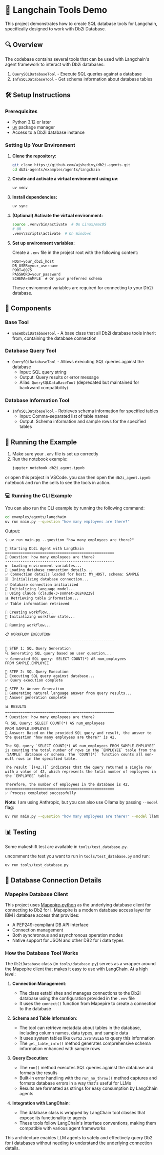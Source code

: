 # 🔗 Langchain Tools Demo

This project demonstrates how to create SQL database tools for Langchain, specifically designed to work with Db2i Database.

## 🔍 Overview

The codebase contains several tools that can be used with Langchain's agent framework to interact with Db2i databases:

1. `QuerySQLDatabaseTool` - Execute SQL queries against a database
2. `InfoSQLDatabaseTool` - Get schema information about database tables

## 🛠️ Setup Instructions

### Prerequisites

- Python 3.12 or later
- [uv](https://github.com/astral-sh/uv) package manager
- Access to a Db2i database instance

### Setting Up Your Environment

1. **Clone the repository:**
   ```bash
   git clone https://github.com/ajshedivy/db2i-agents.git
   cd db2i-agents/examples/agents/langchain
   ```

2. **Create and activate a virtual environment using uv:**
   ```bash
   uv venv
   ```

3. **Install dependencies:**
   ```bash
   uv sync
   ```

4. **(Optional) Activate the virtual environment:**
   ```bash
   source .venv/bin/activate  # On Linux/macOS
   # OR
   .venv\Scripts\activate  # On Windows
   ```

5. **Set up environment variables:**
   
   Create a `.env` file in the project root with the following content:

   ```
   HOST=your_db2i_host
   DB_USER=your_username
   PORT=8075
   PASSWORD=your_password
   SCHEMA=SAMPLE  # Or your preferred schema
   ```

   These environment variables are required for connecting to your Db2i database.

## 🧩 Components

### Base Tool

- `BaseDb2iDatabaseTool` - A base class that all Db2i database tools inherit from, containing the database connection

### Database Query Tool

- `QuerySQLDatabaseTool` - Allows executing SQL queries against the database
  - Input: SQL query string
  - Output: Query results or error message
  - Alias: `QuerySQLDataBaseTool` (deprecated but maintained for backward compatibility)

### Database Information Tool

- `InfoSQLDatabaseTool` - Retrieves schema information for specified tables
  - Input: Comma-separated list of table names
  - Output: Schema information and sample rows for the specified tables

## 🚀 Running the Example

1. Make sure your `.env` file is set up correctly
2. Run the notebook example:
   ```bash
   jupyter notebook db2i_agent.ipynb
   ```

or open this project in VSCode. you can then open the `db2i_agent.ipynb` notebook and run the cells to see the tools in action.

### 💻 Running the CLI Example

You can also run the CLI example by running the following command:

```bash
cd examples/agents/langchain
uv run main.py --question "how many employees are there?"
```

Output:
```
$ uv run main.py --question "how many employees are there?"

🚀 Starting Db2i Agent with LangChain
==================================================
📝 Question: how many employees are there?
--------------------------------------------------
⚙️  Loading environment variables...
📡 Loading database connection details...
✅ Connection details loaded for host: MY_HOST, schema: SAMPLE
🗄️  Initializing database connection...
✅ Database connection initialized
🧠 Initializing language model...
🔄 Using Claude (claude-3-sonnet-20240229)
📊 Retrieving table information...
✅ Table information retrieved

🔄 Creating workflow...
🏁 Initializing workflow state...

🚀 Running workflow...

📋 WORKFLOW EXECUTION
--------------------------------------------------

🔄 STEP 1: SQL Query Generation
🔍 Generating SQL query based on user question...
✨ Generated SQL query: SELECT COUNT(*) AS num_employees
FROM SAMPLE.EMPLOYEE

🔄 STEP 2: SQL Query Execution
🔄 Executing SQL query against database...
✅ Query execution complete

🔄 STEP 3: Answer Generation
🤔 Generating natural language answer from query results...
💬 Answer generation complete

📊 RESULTS
==================================================
❓ Question: how many employees are there?
🔍 SQL Query: SELECT COUNT(*) AS num_employees
FROM SAMPLE.EMPLOYEE
💬 Answer: Based on the provided SQL query and result, the answer to the question "how many employees are there?" is 42.

The SQL query `SELECT COUNT(*) AS num_employees FROM SAMPLE.EMPLOYEE` is counting the total number of rows in the `EMPLOYEE` table from the `SAMPLE` database or schema. The `COUNT(*)` function counts all non-null rows in the specified table.

The result `[(42,)]` indicates that the query returned a single row with a value of 42, which represents the total number of employees in the `EMPLOYEE` table.

Therefore, the number of employees in the database is 42.
==================================================
✅ Process completed successfully

```


**Note:** I am using Anthropic, but you can also use Ollama by passing `--model` flag:

```bash
uv run main.py --question "how many employees are there?" --model llama3.1:latest
```

## 📊 Testing

Some makeshift test are available in `tools/test_database.py`.

uncomment the test you want to run in `tools/test_database.py` and run:
```bash
uv run tools/test_database.py
```

## 🔌 Database Connection Details

### Mapepire Database Client

This project uses [Mapepire-python](https://github.com/Mapepire-IBMi/mapepire-python) as the underlying database client for connecting to Db2 for i. Mapepire is a modern database access layer for IBM i database access that provides:

- A PEP249-compliant DB API interface
- Connection management
- Both synchronous and asynchronous operation modes
- Native support for JSON and other DB2 for i data types

### How the Database Tool Works

The `Db2iDatabase` class (in `tools/database.py`) serves as a wrapper around the Mapepire client that makes it easy to use with LangChain. At a high level:

1. **Connection Management**: 
   - The class establishes and manages connections to the Db2i database using the configuration provided in the `.env` file
   - It uses the `connect()` function from Mapepire to create a connection to the database

2. **Schema and Table Information**:
   - The tool can retrieve metadata about tables in the database, including column names, data types, and sample data
   - It uses system tables like `QSYS2.SYSTABLES` to query this information
   - The `get_table_info()` method generates comprehensive schema information enhanced with sample rows

3. **Query Execution**:
   - The `run()` method executes SQL queries against the database and formats the results
   - Built-in error handling with the `run_no_throw()` method captures and formats database errors in a way that's useful for LLMs
   - Results are formatted as strings for easy consumption by LangChain agents

4. **Integration with LangChain**:
   - The database class is wrapped by LangChain tool classes that expose its functionality to agents
   - These tools follow LangChain's interface conventions, making them compatible with various agent frameworks

This architecture enables LLM agents to safely and effectively query Db2 for i databases without needing to understand the underlying connection details.

